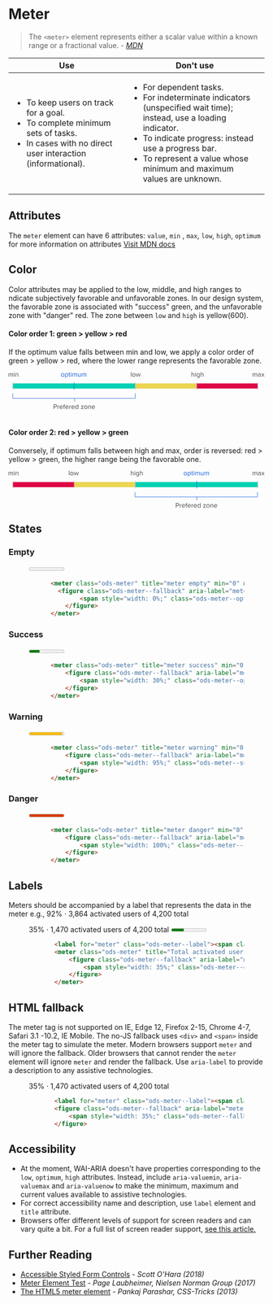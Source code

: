 # Meter

> The `<meter>` element represents either a scalar value within a known range or a fractional value. - <cite><a href='https://developer.mozilla.org/en-US/docs/Web/HTML/Element/meter' target="_blank" rel="noopener">MDN</a></cite>

<table class="ods-table">
    <thead>
      <tr>
        <th scope="column">Use</th>
        <th scope="column">Don't use</th>
      </tr>
    </thead>
    <tbody>
      <tr>
        <td>
            <ul>
                <li>To keep users on track for a goal.</li>
                <li>To complete minimum sets of tasks.</li>
                <li>In cases with no direct user interaction (informational).</li>
            </ul>
        </td>
        <td>
            <ul>
                <li>For dependent tasks.</li>
                <li>For indeterminate indicators (unspecified wait time); instead, use a loading indicator.</li>
                <li>To indicate progress: instead use a progress bar.</li>
                <li>To represent a value whose minimum and maximum values are unknown.</li>
            </ul>
        </td>
    </tbody>
</table>

## Attributes
The `meter` element can have 6 attributes:
`value`, `min` , `max`, `low`, `high`, `optimum` for more information on attributes <a href="https://developer.mozilla.org/en-US/docs/Web/HTML" target="_blank" rel="noopener">Visit MDN docs</a> 

## Color
Color attributes may be applied to the low, middle, and high ranges to ndicate subjectively favorable and unfavorable zones. In our design system, the favorable zone is associated with "success" green, and the unfavorable zone with "danger" red. The zone between `low` and `high` is yellow(600).

#### Color order 1: green > yellow > red
If the optimum value falls between min and low, we apply a color order of green > yellow > red, where the lower range represents the favorable zone.

<svg width="603" height="88" viewBox="0 0 603 88" fill="none" xmlns="http://www.w3.org/2000/svg">
<rect x="10" y="27" width="577" height="12" fill="#E4E5E7"/>
<rect x="10" y="27" width="288" height="12" fill="#00D1B3"/>
<rect x="298" y="27" width="145" height="12" fill="#EBD551"/>
<rect x="443" y="27" width="144" height="12" fill="#DD0744"/>
<line x1="10.5" y1="24" x2="10.5" y2="42" stroke="#B7BCC0"/>
<line x1="154.5" y1="24" x2="154.5" y2="42" stroke="#1662DD"/>
<line x1="298.5" y1="24" x2="298.5" y2="42" stroke="#B7BCC0"/>
<line x1="443.5" y1="24" x2="443.5" y2="42" stroke="#B7BCC0"/>
<line x1="587.5" y1="24" x2="587.5" y2="42" stroke="#B7BCC0"/>
<path d="M127.576 11.1922C126.808 11.1922 126.136 11.0109 125.56 10.6482C124.984 10.2856 124.536 9.79491 124.216 9.17625C123.907 8.55758 123.752 7.87491 123.752 7.12825C123.752 6.38158 123.907 5.69891 124.216 5.08025C124.536 4.46158 124.984 3.97625 125.56 3.62425C126.136 3.26158 126.808 3.08025 127.576 3.08025C128.344 3.08025 129.016 3.26158 129.592 3.62425C130.168 3.97625 130.611 4.46158 130.92 5.08025C131.24 5.69891 131.4 6.38158 131.4 7.12825C131.4 7.87491 131.24 8.55758 130.92 9.17625C130.611 9.79491 130.168 10.2856 129.592 10.6482C129.016 11.0109 128.344 11.1922 127.576 11.1922ZM127.576 10.1202C128.109 10.1202 128.568 9.98691 128.952 9.72025C129.336 9.44291 129.629 9.07491 129.832 8.61625C130.035 8.15758 130.136 7.66158 130.136 7.12825C130.136 6.59491 130.035 6.10425 129.832 5.65625C129.629 5.19758 129.336 4.83491 128.952 4.56825C128.568 4.29091 128.109 4.15225 127.576 4.15225C127.043 4.15225 126.579 4.29091 126.184 4.56825C125.8 4.83491 125.507 5.19758 125.304 5.65625C125.101 6.10425 125 6.59491 125 7.12825C125 7.66158 125.101 8.15758 125.304 8.61625C125.507 9.07491 125.8 9.44291 126.184 9.72025C126.579 9.98691 127.043 10.1202 127.576 10.1202Z" fill="#1662DD"/>
<path d="M133.356 13.9442V3.27225H134.556V4.42425C134.844 4.01891 135.218 3.69358 135.676 3.44825C136.135 3.20291 136.631 3.08025 137.164 3.08025C137.836 3.08025 138.434 3.24558 138.956 3.57625C139.479 3.89625 139.884 4.36558 140.172 4.98425C140.46 5.59225 140.604 6.30691 140.604 7.12825C140.604 7.94958 140.46 8.66958 140.172 9.28825C139.884 9.89625 139.479 10.3656 138.956 10.6962C138.434 11.0269 137.836 11.1922 137.164 11.1922C136.642 11.1922 136.151 11.0749 135.692 10.8402C135.244 10.6056 134.866 10.2696 134.556 9.83225V13.9442H133.356ZM139.34 7.12825C139.34 6.25358 139.116 5.53891 138.668 4.98425C138.22 4.42958 137.618 4.15225 136.86 4.15225C136.402 4.15225 135.954 4.27491 135.516 4.52025C135.09 4.75491 134.77 5.04291 134.556 5.38425V8.87225C134.77 9.22425 135.09 9.52291 135.516 9.76825C135.954 10.0029 136.402 10.1202 136.86 10.1202C137.618 10.1202 138.22 9.84291 138.668 9.28825C139.116 8.72291 139.34 8.00291 139.34 7.12825Z" fill="#1662DD"/>
<path d="M144.496 11.1922C143.93 11.1922 143.504 11.0376 143.216 10.7282C142.928 10.4189 142.784 9.97091 142.784 9.38425V4.32825H141.504V3.27225H142.784V1.16025H143.984V3.27225H145.552V4.32825H143.984V9.12825C143.984 9.42691 144.048 9.66691 144.176 9.84825C144.314 10.0296 144.512 10.1202 144.768 10.1202C144.928 10.1202 145.082 10.0936 145.232 10.0402C145.381 9.97625 145.498 9.89625 145.584 9.80025L145.936 10.6962C145.584 11.0269 145.104 11.1922 144.496 11.1922Z" fill="#1662DD"/>
<path d="M147.839 2.16825C147.626 2.16825 147.439 2.09358 147.279 1.94425C147.119 1.78425 147.039 1.59225 147.039 1.36825C147.039 1.14425 147.119 0.952247 147.279 0.792247C147.439 0.632246 147.626 0.552246 147.839 0.552246C148.063 0.552246 148.255 0.632246 148.415 0.792247C148.575 0.952247 148.655 1.14425 148.655 1.36825C148.655 1.59225 148.575 1.78425 148.415 1.94425C148.255 2.09358 148.063 2.16825 147.839 2.16825ZM147.247 3.27225H148.447V11.0002H147.247V3.27225Z" fill="#1662DD"/>
<path d="M160.169 5.75225C160.169 5.25091 160.051 4.86158 159.817 4.58425C159.582 4.29625 159.225 4.15225 158.745 4.15225C158.361 4.15225 157.977 4.26958 157.593 4.50425C157.209 4.73891 156.91 5.01625 156.697 5.33625V11.0002H155.497V5.75225C155.497 4.68558 155.022 4.15225 154.073 4.15225C153.699 4.15225 153.321 4.26958 152.937 4.50425C152.563 4.73891 152.265 5.02158 152.041 5.35225V11.0002H150.841V3.27225H152.041V4.39225C152.233 4.09358 152.569 3.80025 153.049 3.51225C153.529 3.22425 154.025 3.08025 154.537 3.08025C155.102 3.08025 155.561 3.21358 155.913 3.48025C156.265 3.74691 156.499 4.09358 156.617 4.52025C156.851 4.13625 157.209 3.80025 157.689 3.51225C158.169 3.22425 158.675 3.08025 159.209 3.08025C159.913 3.08025 160.446 3.27758 160.809 3.67225C161.182 4.06691 161.369 4.64825 161.369 5.41625V11.0002H160.169V5.75225Z" fill="#1662DD"/>
<path d="M168.979 9.91225C168.659 10.2749 168.253 10.5789 167.763 10.8242C167.283 11.0696 166.771 11.1922 166.227 11.1922C164.584 11.1922 163.763 10.3709 163.763 8.72825V3.27225H164.963V8.36025C164.963 9.00025 165.107 9.45358 165.395 9.72025C165.693 9.98691 166.125 10.1202 166.691 10.1202C167.139 10.1202 167.571 10.0082 167.987 9.78425C168.413 9.56025 168.744 9.28291 168.979 8.95225V3.27225H170.179V11.0002H168.979V9.91225Z" fill="#1662DD"/>
<path d="M181.903 5.75225C181.903 5.25091 181.786 4.86158 181.551 4.58425C181.316 4.29625 180.959 4.15225 180.479 4.15225C180.095 4.15225 179.711 4.26958 179.327 4.50425C178.943 4.73891 178.644 5.01625 178.431 5.33625V11.0002H177.231V5.75225C177.231 4.68558 176.756 4.15225 175.807 4.15225C175.434 4.15225 175.055 4.26958 174.671 4.50425C174.298 4.73891 173.999 5.02158 173.775 5.35225V11.0002H172.575V3.27225H173.775V4.39225C173.967 4.09358 174.303 3.80025 174.783 3.51225C175.263 3.22425 175.759 3.08025 176.271 3.08025C176.836 3.08025 177.295 3.21358 177.647 3.48025C177.999 3.74691 178.234 4.09358 178.351 4.52025C178.586 4.13625 178.943 3.80025 179.423 3.51225C179.903 3.22425 180.41 3.08025 180.943 3.08025C181.647 3.08025 182.18 3.27758 182.543 3.67225C182.916 4.06691 183.103 4.64825 183.103 5.41625V11.0002H181.903V5.75225Z" fill="#1662DD"/>
<path d="M106.248 76.328H110.536C111.229 76.328 111.827 76.472 112.328 76.76C112.84 77.048 113.224 77.4373 113.48 77.928C113.747 78.4186 113.88 78.9573 113.88 79.544C113.88 80.1306 113.747 80.6693 113.48 81.16C113.213 81.6506 112.824 82.04 112.312 82.328C111.811 82.616 111.219 82.76 110.536 82.76H107.576V87H106.248V76.328ZM112.504 79.544C112.504 78.9466 112.307 78.4613 111.912 78.088C111.517 77.704 111.005 77.512 110.376 77.512H107.576V81.576H110.376C111.005 81.576 111.517 81.3893 111.912 81.016C112.307 80.632 112.504 80.1413 112.504 79.544Z" fill="#4A4A4A"/>
<path d="M115.591 79.272H116.791V80.52C117.121 80.0933 117.505 79.752 117.943 79.496C118.391 79.24 118.865 79.112 119.367 79.112V80.344C119.217 80.312 119.057 80.296 118.887 80.296C118.524 80.296 118.129 80.424 117.703 80.68C117.276 80.936 116.972 81.2186 116.791 81.528V87H115.591V79.272Z" fill="#4A4A4A"/>
<path d="M120.424 83.128C120.424 82.392 120.589 81.7146 120.92 81.096C121.251 80.4773 121.704 79.9866 122.28 79.624C122.856 79.2613 123.507 79.08 124.232 79.08C124.989 79.08 125.645 79.2613 126.2 79.624C126.765 79.9866 127.197 80.4826 127.496 81.112C127.795 81.7413 127.944 82.4453 127.944 83.224V83.528H121.688C121.741 84.2853 122.019 84.92 122.52 85.432C123.021 85.944 123.672 86.2 124.472 86.2C124.92 86.2 125.352 86.1146 125.768 85.944C126.195 85.7733 126.557 85.5333 126.856 85.224L127.432 86.008C126.643 86.7973 125.619 87.192 124.36 87.192C123.603 87.192 122.925 87.0213 122.328 86.68C121.731 86.3386 121.261 85.8586 120.92 85.24C120.589 84.6213 120.424 83.9173 120.424 83.128ZM124.216 80.072C123.693 80.072 123.245 80.2 122.872 80.456C122.499 80.712 122.211 81.0373 122.008 81.432C121.816 81.8266 121.709 82.232 121.688 82.648H126.76C126.749 82.232 126.648 81.8266 126.456 81.432C126.275 81.0373 125.992 80.712 125.608 80.456C125.235 80.2 124.771 80.072 124.216 80.072Z" fill="#4A4A4A"/>
<path d="M130.224 80.328H128.944V79.272H130.224V78.68C130.224 77.8906 130.426 77.2773 130.832 76.84C131.237 76.392 131.781 76.168 132.464 76.168C132.954 76.168 133.344 76.2586 133.632 76.44L133.328 77.336C133.125 77.2186 132.896 77.16 132.64 77.16C132.245 77.16 131.941 77.2933 131.728 77.56C131.525 77.816 131.424 78.1893 131.424 78.68V79.272H132.992V80.328H131.424V87H130.224V80.328Z" fill="#4A4A4A"/>
<path d="M133.971 83.128C133.971 82.392 134.136 81.7146 134.467 81.096C134.797 80.4773 135.251 79.9866 135.827 79.624C136.403 79.2613 137.053 79.08 137.779 79.08C138.536 79.08 139.192 79.2613 139.747 79.624C140.312 79.9866 140.744 80.4826 141.043 81.112C141.341 81.7413 141.491 82.4453 141.491 83.224V83.528H135.235C135.288 84.2853 135.565 84.92 136.067 85.432C136.568 85.944 137.219 86.2 138.019 86.2C138.467 86.2 138.899 86.1146 139.315 85.944C139.741 85.7733 140.104 85.5333 140.403 85.224L140.979 86.008C140.189 86.7973 139.165 87.192 137.907 87.192C137.149 87.192 136.472 87.0213 135.875 86.68C135.277 86.3386 134.808 85.8586 134.467 85.24C134.136 84.6213 133.971 83.9173 133.971 83.128ZM137.763 80.072C137.24 80.072 136.792 80.2 136.419 80.456C136.045 80.712 135.757 81.0373 135.555 81.432C135.363 81.8266 135.256 82.232 135.235 82.648H140.307C140.296 82.232 140.195 81.8266 140.003 81.432C139.821 81.0373 139.539 80.712 139.155 80.456C138.781 80.2 138.317 80.072 137.763 80.072Z" fill="#4A4A4A"/>
<path d="M143.434 79.272H144.634V80.52C144.965 80.0933 145.349 79.752 145.786 79.496C146.234 79.24 146.709 79.112 147.21 79.112V80.344C147.061 80.312 146.901 80.296 146.73 80.296C146.368 80.296 145.973 80.424 145.546 80.68C145.12 80.936 144.816 81.2186 144.634 81.528V87H143.434V79.272Z" fill="#4A4A4A"/>
<path d="M148.268 83.128C148.268 82.392 148.433 81.7146 148.764 81.096C149.094 80.4773 149.548 79.9866 150.124 79.624C150.7 79.2613 151.35 79.08 152.076 79.08C152.833 79.08 153.489 79.2613 154.044 79.624C154.609 79.9866 155.041 80.4826 155.34 81.112C155.638 81.7413 155.788 82.4453 155.788 83.224V83.528H149.532C149.585 84.2853 149.862 84.92 150.364 85.432C150.865 85.944 151.516 86.2 152.316 86.2C152.764 86.2 153.196 86.1146 153.612 85.944C154.038 85.7733 154.401 85.5333 154.7 85.224L155.276 86.008C154.486 86.7973 153.462 87.192 152.204 87.192C151.446 87.192 150.769 87.0213 150.172 86.68C149.574 86.3386 149.105 85.8586 148.764 85.24C148.433 84.6213 148.268 83.9173 148.268 83.128ZM152.06 80.072C151.537 80.072 151.089 80.2 150.716 80.456C150.342 80.712 150.054 81.0373 149.852 81.432C149.66 81.8266 149.553 82.232 149.532 82.648H154.604C154.593 82.232 154.492 81.8266 154.3 81.432C154.118 81.0373 153.836 80.712 153.452 80.456C153.078 80.2 152.614 80.072 152.06 80.072Z" fill="#4A4A4A"/>
<path d="M163.331 85.848C163.033 86.2533 162.654 86.5786 162.195 86.824C161.737 87.0693 161.246 87.192 160.723 87.192C160.051 87.192 159.454 87.032 158.931 86.712C158.419 86.3813 158.014 85.912 157.715 85.304C157.427 84.6853 157.283 83.9653 157.283 83.144C157.283 82.3333 157.427 81.624 157.715 81.016C158.003 80.3973 158.409 79.9226 158.931 79.592C159.454 79.2506 160.051 79.08 160.723 79.08C161.235 79.08 161.715 79.2026 162.163 79.448C162.622 79.6826 163.011 80.0133 163.331 80.44V76.328H164.531V87H163.331V85.848ZM163.331 81.4C163.107 81.048 162.777 80.7546 162.339 80.52C161.913 80.2746 161.47 80.152 161.011 80.152C160.254 80.152 159.651 80.4346 159.203 81C158.755 81.5546 158.531 82.2693 158.531 83.144C158.531 84.0186 158.755 84.7333 159.203 85.288C159.651 85.8426 160.254 86.12 161.011 86.12C161.481 86.12 161.929 86.0026 162.355 85.768C162.782 85.5333 163.107 85.2453 163.331 84.904V81.4Z" fill="#4A4A4A"/>
<path d="M170.691 86.072L174.947 80.328H170.691V79.272H176.515V80.184L172.227 85.96H176.579V87H170.691V86.072Z" fill="#4A4A4A"/>
<path d="M181.982 87.192C181.214 87.192 180.542 87.0106 179.966 86.648C179.39 86.2853 178.942 85.7946 178.622 85.176C178.313 84.5573 178.158 83.8746 178.158 83.128C178.158 82.3813 178.313 81.6986 178.622 81.08C178.942 80.4613 179.39 79.976 179.966 79.624C180.542 79.2613 181.214 79.08 181.982 79.08C182.75 79.08 183.422 79.2613 183.998 79.624C184.574 79.976 185.017 80.4613 185.326 81.08C185.646 81.6986 185.806 82.3813 185.806 83.128C185.806 83.8746 185.646 84.5573 185.326 85.176C185.017 85.7946 184.574 86.2853 183.998 86.648C183.422 87.0106 182.75 87.192 181.982 87.192ZM181.982 86.12C182.516 86.12 182.974 85.9866 183.358 85.72C183.742 85.4426 184.036 85.0746 184.238 84.616C184.441 84.1573 184.542 83.6613 184.542 83.128C184.542 82.5946 184.441 82.104 184.238 81.656C184.036 81.1973 183.742 80.8346 183.358 80.568C182.974 80.2906 182.516 80.152 181.982 80.152C181.449 80.152 180.985 80.2906 180.59 80.568C180.206 80.8346 179.913 81.1973 179.71 81.656C179.508 82.104 179.406 82.5946 179.406 83.128C179.406 83.6613 179.508 84.1573 179.71 84.616C179.913 85.0746 180.206 85.4426 180.59 85.72C180.985 85.9866 181.449 86.12 181.982 86.12Z" fill="#4A4A4A"/>
<path d="M192.979 81.944C192.979 81.2933 192.829 80.8346 192.531 80.568C192.232 80.2906 191.805 80.152 191.251 80.152C190.803 80.152 190.365 80.2693 189.939 80.504C189.523 80.7386 189.197 81.0213 188.963 81.352V87H187.763V79.272H188.963V80.392C189.261 80.04 189.661 79.736 190.163 79.48C190.664 79.2133 191.181 79.08 191.715 79.08C193.357 79.08 194.179 79.912 194.179 81.576V87H192.979V81.944Z" fill="#4A4A4A"/>
<path d="M196.127 83.128C196.127 82.392 196.292 81.7146 196.623 81.096C196.954 80.4773 197.407 79.9866 197.983 79.624C198.559 79.2613 199.21 79.08 199.935 79.08C200.692 79.08 201.348 79.2613 201.903 79.624C202.468 79.9866 202.9 80.4826 203.199 81.112C203.498 81.7413 203.647 82.4453 203.647 83.224V83.528H197.391C197.444 84.2853 197.722 84.92 198.223 85.432C198.724 85.944 199.375 86.2 200.175 86.2C200.623 86.2 201.055 86.1146 201.471 85.944C201.898 85.7733 202.26 85.5333 202.559 85.224L203.135 86.008C202.346 86.7973 201.322 87.192 200.063 87.192C199.306 87.192 198.628 87.0213 198.031 86.68C197.434 86.3386 196.964 85.8586 196.623 85.24C196.292 84.6213 196.127 83.9173 196.127 83.128ZM199.919 80.072C199.396 80.072 198.948 80.2 198.575 80.456C198.202 80.712 197.914 81.0373 197.711 81.432C197.519 81.8266 197.412 82.232 197.391 82.648H202.463C202.452 82.232 202.351 81.8266 202.159 81.432C201.978 81.0373 201.695 80.712 201.311 80.456C200.938 80.2 200.474 80.072 199.919 80.072Z" fill="#4A4A4A"/>
<path d="M9.52801 5.75225C9.52801 5.25091 9.41068 4.86158 9.17601 4.58425C8.94135 4.29625 8.58401 4.15225 8.10401 4.15225C7.72001 4.15225 7.33601 4.26958 6.95201 4.50425C6.56801 4.73891 6.26935 5.01625 6.05601 5.33625V11.0002H4.85601V5.75225C4.85601 4.68558 4.38135 4.15225 3.43201 4.15225C3.05868 4.15225 2.68001 4.26958 2.29601 4.50425C1.92268 4.73891 1.62401 5.02158 1.40001 5.35225V11.0002H0.200012V3.27225H1.40001V4.39225C1.59201 4.09358 1.92801 3.80025 2.40801 3.51225C2.88801 3.22425 3.38401 3.08025 3.89601 3.08025C4.46135 3.08025 4.92001 3.21358 5.27201 3.48025C5.62401 3.74691 5.85868 4.09358 5.97601 4.52025C6.21068 4.13625 6.56801 3.80025 7.04801 3.51225C7.52801 3.22425 8.03468 3.08025 8.56801 3.08025C9.27201 3.08025 9.80535 3.27758 10.168 3.67225C10.5413 4.06691 10.728 4.64825 10.728 5.41625V11.0002H9.52801V5.75225Z" fill="#4A4A4A"/>
<path d="M13.7139 2.16825C13.5006 2.16825 13.3139 2.09358 13.1539 1.94425C12.9939 1.78425 12.9139 1.59225 12.9139 1.36825C12.9139 1.14425 12.9939 0.952247 13.1539 0.792247C13.3139 0.632246 13.5006 0.552246 13.7139 0.552246C13.9379 0.552246 14.1299 0.632246 14.2899 0.792247C14.4499 0.952247 14.5299 1.14425 14.5299 1.36825C14.5299 1.59225 14.4499 1.78425 14.2899 1.94425C14.1299 2.09358 13.9379 2.16825 13.7139 2.16825ZM13.1219 3.27225H14.3219V11.0002H13.1219V3.27225Z" fill="#4A4A4A"/>
<path d="M21.9316 5.94425C21.9316 5.29358 21.7823 4.83491 21.4836 4.56825C21.185 4.29091 20.7583 4.15225 20.2036 4.15225C19.7556 4.15225 19.3183 4.26958 18.8916 4.50425C18.4756 4.73891 18.1503 5.02158 17.9156 5.35225V11.0002H16.7156V3.27225H17.9156V4.39225C18.2143 4.04025 18.6143 3.73625 19.1156 3.48025C19.617 3.21358 20.1343 3.08025 20.6676 3.08025C22.3103 3.08025 23.1316 3.91225 23.1316 5.57625V11.0002H21.9316V5.94425Z" fill="#4A4A4A"/>
<path d="M288.2 0.328125H289.4V11.0001H288.2V0.328125Z" fill="#4A4A4A"/>
<path d="M295.17 11.1921C294.402 11.1921 293.73 11.0108 293.154 10.6481C292.578 10.2855 292.13 9.79479 291.81 9.17613C291.5 8.55746 291.346 7.87479 291.346 7.12813C291.346 6.38146 291.5 5.69879 291.81 5.08013C292.13 4.46146 292.578 3.97613 293.154 3.62413C293.73 3.26146 294.402 3.08013 295.17 3.08013C295.938 3.08013 296.61 3.26146 297.186 3.62413C297.762 3.97613 298.204 4.46146 298.514 5.08013C298.834 5.69879 298.994 6.38146 298.994 7.12813C298.994 7.87479 298.834 8.55746 298.514 9.17613C298.204 9.79479 297.762 10.2855 297.186 10.6481C296.61 11.0108 295.938 11.1921 295.17 11.1921ZM295.17 10.1201C295.703 10.1201 296.162 9.98679 296.546 9.72013C296.93 9.44279 297.223 9.07479 297.426 8.61613C297.628 8.15746 297.73 7.66146 297.73 7.12813C297.73 6.59479 297.628 6.10413 297.426 5.65613C297.223 5.19746 296.93 4.83479 296.546 4.56813C296.162 4.29079 295.703 4.15213 295.17 4.15213C294.636 4.15213 294.172 4.29079 293.778 4.56813C293.394 4.83479 293.1 5.19746 292.898 5.65613C292.695 6.10413 292.594 6.59479 292.594 7.12813C292.594 7.66146 292.695 8.15746 292.898 8.61613C293.1 9.07479 293.394 9.44279 293.778 9.72013C294.172 9.98679 294.636 10.1201 295.17 10.1201Z" fill="#4A4A4A"/>
<path d="M305.622 4.79213L303.606 11.0001H302.406L299.942 3.27213H301.19L303.078 9.43213L305.11 3.27213H306.134L308.166 9.43213L310.054 3.27213H311.302L308.838 11.0001H307.638L305.622 4.79213Z" fill="#4A4A4A"/>
<path d="M436.432 5.91213C436.432 5.27213 436.283 4.81879 435.984 4.55213C435.685 4.28546 435.253 4.15213 434.688 4.15213C434.251 4.15213 433.819 4.26946 433.392 4.50413C432.976 4.73879 432.645 5.02146 432.4 5.35213V11.0001H431.2V0.328125H432.4V4.39213C432.699 4.04013 433.099 3.73613 433.6 3.48013C434.101 3.21346 434.624 3.08013 435.168 3.08013C436.811 3.08013 437.632 3.90146 437.632 5.54413V11.0001H436.432V5.91213Z" fill="#4A4A4A"/>
<path d="M440.62 2.16813C440.407 2.16813 440.22 2.09346 440.06 1.94413C439.9 1.78413 439.82 1.59213 439.82 1.36812C439.82 1.14413 439.9 0.952126 440.06 0.792126C440.22 0.632125 440.407 0.552125 440.62 0.552125C440.844 0.552125 441.036 0.632125 441.196 0.792126C441.356 0.952126 441.436 1.14413 441.436 1.36812C441.436 1.59213 441.356 1.78413 441.196 1.94413C441.036 2.09346 440.844 2.16813 440.62 2.16813ZM440.028 3.27213H441.228V11.0001H440.028V3.27213Z" fill="#4A4A4A"/>
<path d="M444.214 12.0881C444.523 12.4615 444.875 12.7281 445.27 12.8881C445.675 13.0588 446.161 13.1441 446.726 13.1441C447.441 13.1441 448.033 12.9521 448.502 12.5681C448.971 12.1948 449.206 11.6135 449.206 10.8241V9.72013C448.918 10.1255 448.545 10.4561 448.086 10.7121C447.627 10.9681 447.137 11.0961 446.614 11.0961C445.942 11.0961 445.345 10.9361 444.822 10.6161C444.31 10.2961 443.905 9.83746 443.606 9.24013C443.318 8.63213 443.174 7.91746 443.174 7.09613C443.174 6.28546 443.318 5.57613 443.606 4.96813C443.894 4.36013 444.299 3.89613 444.822 3.57613C445.345 3.24546 445.942 3.08013 446.614 3.08013C447.126 3.08013 447.606 3.20279 448.054 3.44813C448.502 3.68279 448.886 4.01346 449.206 4.44013V3.27213H450.406V10.7761C450.406 11.9601 450.059 12.8135 449.366 13.3361C448.673 13.8695 447.793 14.1361 446.726 14.1361C446.043 14.1361 445.462 14.0508 444.982 13.8801C444.502 13.7201 444.043 13.4215 443.606 12.9841L444.214 12.0881ZM449.206 5.40013C448.993 5.04813 448.673 4.75479 448.246 4.52013C447.819 4.27479 447.371 4.15213 446.902 4.15213C446.134 4.15213 445.526 4.42413 445.078 4.96813C444.641 5.51213 444.422 6.22146 444.422 7.09613C444.422 7.96013 444.646 8.66946 445.094 9.22413C445.542 9.76813 446.145 10.0401 446.902 10.0401C447.361 10.0401 447.803 9.91746 448.23 9.67213C448.667 9.42679 448.993 9.12813 449.206 8.77613V5.40013Z" fill="#4A4A4A"/>
<path d="M458.041 5.91213C458.041 5.27213 457.892 4.81879 457.593 4.55213C457.295 4.28546 456.863 4.15213 456.297 4.15213C455.86 4.15213 455.428 4.26946 455.001 4.50413C454.585 4.73879 454.255 5.02146 454.009 5.35213V11.0001H452.809V0.328125H454.009V4.39213C454.308 4.04013 454.708 3.73613 455.209 3.48013C455.711 3.21346 456.233 3.08013 456.777 3.08013C458.42 3.08013 459.241 3.90146 459.241 5.54413V11.0001H458.041V5.91213Z" fill="#4A4A4A"/>
<path d="M584.528 5.75208C584.528 5.25074 584.411 4.86141 584.176 4.58408C583.941 4.29608 583.584 4.15208 583.104 4.15208C582.72 4.15208 582.336 4.26941 581.952 4.50408C581.568 4.73875 581.269 5.01608 581.056 5.33608V11.0001H579.856V5.75208C579.856 4.68541 579.381 4.15208 578.432 4.15208C578.059 4.15208 577.68 4.26941 577.296 4.50408C576.923 4.73875 576.624 5.02141 576.4 5.35208V11.0001H575.2V3.27208H576.4V4.39208C576.592 4.09341 576.928 3.80008 577.408 3.51208C577.888 3.22408 578.384 3.08008 578.896 3.08008C579.461 3.08008 579.92 3.21341 580.272 3.48008C580.624 3.74674 580.859 4.09341 580.976 4.52008C581.211 4.13608 581.568 3.80008 582.048 3.51208C582.528 3.22408 583.035 3.08008 583.568 3.08008C584.272 3.08008 584.805 3.27741 585.168 3.67208C585.541 4.06674 585.728 4.64808 585.728 5.41608V11.0001H584.528V5.75208Z" fill="#4A4A4A"/>
<path d="M592.954 10.1201C592.303 10.8347 591.45 11.1921 590.394 11.1921C589.935 11.1921 589.498 11.0961 589.082 10.9041C588.677 10.7014 588.341 10.4081 588.074 10.0241C587.818 9.62941 587.69 9.16541 587.69 8.63208C587.69 8.08808 587.818 7.62408 588.074 7.24008C588.341 6.85608 588.677 6.56808 589.082 6.37608C589.498 6.18408 589.935 6.08808 590.394 6.08808C591.493 6.08808 592.346 6.44008 592.954 7.14408V5.75208C592.954 5.24008 592.773 4.84008 592.41 4.55208C592.047 4.26408 591.578 4.12008 591.002 4.12008C590.533 4.12008 590.106 4.21075 589.722 4.39208C589.338 4.56275 588.975 4.82941 588.634 5.19208L588.074 4.36008C588.49 3.92274 588.949 3.60274 589.45 3.40008C589.962 3.18674 590.533 3.08008 591.162 3.08008C592.047 3.08008 592.767 3.29341 593.322 3.72008C593.877 4.14675 594.154 4.80275 594.154 5.68808V11.0001H592.954V10.1201ZM592.954 7.91208C592.73 7.60274 592.426 7.36808 592.042 7.20808C591.669 7.03741 591.263 6.95208 590.826 6.95208C590.271 6.95208 589.813 7.11208 589.45 7.43208C589.098 7.74141 588.922 8.14675 588.922 8.64808C588.922 9.13875 589.098 9.54408 589.45 9.86408C589.813 10.1734 590.271 10.3281 590.826 10.3281C591.263 10.3281 591.669 10.2481 592.042 10.0881C592.426 9.91741 592.73 9.67741 592.954 9.36808V7.91208Z" fill="#4A4A4A"/>
<path d="M599.247 7.83208L596.927 11.0001H595.551L598.511 7.03208L595.711 3.27208H597.103L599.247 6.21608L601.391 3.27208H602.783L599.983 7.03208L602.959 11.0001H601.567L599.247 7.83208Z" fill="#4A4A4A"/>
<path d="M10 50.5V62H298.5V50.5" stroke="#1662DD"/>
<line x1="155.5" y1="62" x2="155.5" y2="70" stroke="#1662DD"/>
</svg>
<br><br>

#### Color order 2: red > yellow > green
Conversely, if optimum falls between high and max, order is reversed: red > yellow > green, the higher range being the favorable one.

<svg width="603" height="88" viewBox="0 0 603 88" fill="none" xmlns="http://www.w3.org/2000/svg">
<rect x="10" y="27" width="577" height="12" fill="#E4E5E7"/>
<rect x="10" y="27" width="145" height="12" fill="#DD0744"/>
<rect x="155" y="27" width="143" height="12" fill="#EBD551"/>
<rect x="299" y="27" width="288" height="12" fill="#00D1B3"/>
<line x1="10.5" y1="24" x2="10.5" y2="42" stroke="#B7BCC0"/>
<line x1="154.5" y1="24" x2="154.5" y2="42" stroke="#B7BCC0"/>
<line x1="298.5" y1="24" x2="298.5" y2="42" stroke="#B7BCC0"/>
<line x1="443.5" y1="24" x2="443.5" y2="42" stroke="#1662DD"/>
<line x1="587.5" y1="24" x2="587.5" y2="42" stroke="#B7BCC0"/>
<path d="M142.2 0.328125H143.4V11.0001H142.2V0.328125Z" fill="#4A4A4A"/>
<path d="M149.17 11.1921C148.402 11.1921 147.73 11.0108 147.154 10.6481C146.578 10.2855 146.13 9.79479 145.81 9.17613C145.5 8.55746 145.346 7.87479 145.346 7.12813C145.346 6.38146 145.5 5.69879 145.81 5.08013C146.13 4.46146 146.578 3.97613 147.154 3.62413C147.73 3.26146 148.402 3.08013 149.17 3.08013C149.938 3.08013 150.61 3.26146 151.186 3.62413C151.762 3.97613 152.204 4.46146 152.514 5.08013C152.834 5.69879 152.994 6.38146 152.994 7.12813C152.994 7.87479 152.834 8.55746 152.514 9.17613C152.204 9.79479 151.762 10.2855 151.186 10.6481C150.61 11.0108 149.938 11.1921 149.17 11.1921ZM149.17 10.1201C149.703 10.1201 150.162 9.98679 150.546 9.72013C150.93 9.44279 151.223 9.07479 151.426 8.61613C151.628 8.15746 151.73 7.66146 151.73 7.12813C151.73 6.59479 151.628 6.10413 151.426 5.65613C151.223 5.19746 150.93 4.83479 150.546 4.56813C150.162 4.29079 149.703 4.15213 149.17 4.15213C148.636 4.15213 148.172 4.29079 147.778 4.56813C147.394 4.83479 147.1 5.19746 146.898 5.65613C146.695 6.10413 146.594 6.59479 146.594 7.12813C146.594 7.66146 146.695 8.15746 146.898 8.61613C147.1 9.07479 147.394 9.44279 147.778 9.72013C148.172 9.98679 148.636 10.1201 149.17 10.1201Z" fill="#4A4A4A"/>
<path d="M159.622 4.79213L157.606 11.0001H156.406L153.942 3.27213H155.19L157.078 9.43213L159.11 3.27213H160.134L162.166 9.43213L164.054 3.27213H165.302L162.838 11.0001H161.638L159.622 4.79213Z" fill="#4A4A4A"/>
<path d="M9.52801 5.75225C9.52801 5.25091 9.41068 4.86158 9.17601 4.58425C8.94135 4.29625 8.58401 4.15225 8.10401 4.15225C7.72001 4.15225 7.33601 4.26958 6.95201 4.50425C6.56801 4.73891 6.26935 5.01625 6.05601 5.33625V11.0002H4.85601V5.75225C4.85601 4.68558 4.38135 4.15225 3.43201 4.15225C3.05868 4.15225 2.68001 4.26958 2.29601 4.50425C1.92268 4.73891 1.62401 5.02158 1.40001 5.35225V11.0002H0.200012V3.27225H1.40001V4.39225C1.59201 4.09358 1.92801 3.80025 2.40801 3.51225C2.88801 3.22425 3.38401 3.08025 3.89601 3.08025C4.46135 3.08025 4.92001 3.21358 5.27201 3.48025C5.62401 3.74691 5.85868 4.09358 5.97601 4.52025C6.21068 4.13625 6.56801 3.80025 7.04801 3.51225C7.52801 3.22425 8.03468 3.08025 8.56801 3.08025C9.27201 3.08025 9.80535 3.27758 10.168 3.67225C10.5413 4.06691 10.728 4.64825 10.728 5.41625V11.0002H9.52801V5.75225Z" fill="#4A4A4A"/>
<path d="M13.7139 2.16825C13.5006 2.16825 13.3139 2.09358 13.1539 1.94425C12.9939 1.78425 12.9139 1.59225 12.9139 1.36825C12.9139 1.14425 12.9939 0.952247 13.1539 0.792247C13.3139 0.632246 13.5006 0.552246 13.7139 0.552246C13.9379 0.552246 14.1299 0.632246 14.2899 0.792247C14.4499 0.952247 14.5299 1.14425 14.5299 1.36825C14.5299 1.59225 14.4499 1.78425 14.2899 1.94425C14.1299 2.09358 13.9379 2.16825 13.7139 2.16825ZM13.1219 3.27225H14.3219V11.0002H13.1219V3.27225Z" fill="#4A4A4A"/>
<path d="M21.9316 5.94425C21.9316 5.29358 21.7823 4.83491 21.4836 4.56825C21.185 4.29091 20.7583 4.15225 20.2036 4.15225C19.7556 4.15225 19.3183 4.26958 18.8916 4.50425C18.4756 4.73891 18.1503 5.02158 17.9156 5.35225V11.0002H16.7156V3.27225H17.9156V4.39225C18.2143 4.04025 18.6143 3.73625 19.1156 3.48025C19.617 3.21358 20.1343 3.08025 20.6676 3.08025C22.3103 3.08025 23.1316 3.91225 23.1316 5.57625V11.0002H21.9316V5.94425Z" fill="#4A4A4A"/>
<path d="M293.432 5.91213C293.432 5.27213 293.283 4.81879 292.984 4.55213C292.685 4.28546 292.253 4.15213 291.688 4.15213C291.251 4.15213 290.819 4.26946 290.392 4.50413C289.976 4.73879 289.645 5.02146 289.4 5.35213V11.0001H288.2V0.328125H289.4V4.39213C289.699 4.04013 290.099 3.73613 290.6 3.48013C291.101 3.21346 291.624 3.08013 292.168 3.08013C293.811 3.08013 294.632 3.90146 294.632 5.54413V11.0001H293.432V5.91213Z" fill="#4A4A4A"/>
<path d="M297.62 2.16813C297.407 2.16813 297.22 2.09346 297.06 1.94413C296.9 1.78413 296.82 1.59213 296.82 1.36812C296.82 1.14413 296.9 0.952126 297.06 0.792126C297.22 0.632125 297.407 0.552125 297.62 0.552125C297.844 0.552125 298.036 0.632125 298.196 0.792126C298.356 0.952126 298.436 1.14413 298.436 1.36812C298.436 1.59213 298.356 1.78413 298.196 1.94413C298.036 2.09346 297.844 2.16813 297.62 2.16813ZM297.028 3.27213H298.228V11.0001H297.028V3.27213Z" fill="#4A4A4A"/>
<path d="M301.214 12.0881C301.523 12.4615 301.875 12.7281 302.27 12.8881C302.675 13.0588 303.161 13.1441 303.726 13.1441C304.441 13.1441 305.033 12.9521 305.502 12.5681C305.971 12.1948 306.206 11.6135 306.206 10.8241V9.72013C305.918 10.1255 305.545 10.4561 305.086 10.7121C304.627 10.9681 304.137 11.0961 303.614 11.0961C302.942 11.0961 302.345 10.9361 301.822 10.6161C301.31 10.2961 300.905 9.83746 300.606 9.24013C300.318 8.63213 300.174 7.91746 300.174 7.09613C300.174 6.28546 300.318 5.57613 300.606 4.96813C300.894 4.36013 301.299 3.89613 301.822 3.57613C302.345 3.24546 302.942 3.08013 303.614 3.08013C304.126 3.08013 304.606 3.20279 305.054 3.44813C305.502 3.68279 305.886 4.01346 306.206 4.44013V3.27213H307.406V10.7761C307.406 11.9601 307.059 12.8135 306.366 13.3361C305.673 13.8695 304.793 14.1361 303.726 14.1361C303.043 14.1361 302.462 14.0508 301.982 13.8801C301.502 13.7201 301.043 13.4215 300.606 12.9841L301.214 12.0881ZM306.206 5.40013C305.993 5.04813 305.673 4.75479 305.246 4.52013C304.819 4.27479 304.371 4.15213 303.902 4.15213C303.134 4.15213 302.526 4.42413 302.078 4.96813C301.641 5.51213 301.422 6.22146 301.422 7.09613C301.422 7.96013 301.646 8.66946 302.094 9.22413C302.542 9.76813 303.145 10.0401 303.902 10.0401C304.361 10.0401 304.803 9.91746 305.23 9.67213C305.667 9.42679 305.993 9.12813 306.206 8.77613V5.40013Z" fill="#4A4A4A"/>
<path d="M315.041 5.91213C315.041 5.27213 314.892 4.81879 314.593 4.55213C314.295 4.28546 313.863 4.15213 313.297 4.15213C312.86 4.15213 312.428 4.26946 312.001 4.50413C311.585 4.73879 311.255 5.02146 311.009 5.35213V11.0001H309.809V0.328125H311.009V4.39213C311.308 4.04013 311.708 3.73613 312.209 3.48013C312.711 3.21346 313.233 3.08013 313.777 3.08013C315.42 3.08013 316.241 3.90146 316.241 5.54413V11.0001H315.041V5.91213Z" fill="#4A4A4A"/>
<path d="M416.576 11.1922C415.808 11.1922 415.136 11.0109 414.56 10.6482C413.984 10.2856 413.536 9.79491 413.216 9.17625C412.907 8.55758 412.752 7.87491 412.752 7.12825C412.752 6.38158 412.907 5.69891 413.216 5.08025C413.536 4.46158 413.984 3.97625 414.56 3.62425C415.136 3.26158 415.808 3.08025 416.576 3.08025C417.344 3.08025 418.016 3.26158 418.592 3.62425C419.168 3.97625 419.611 4.46158 419.92 5.08025C420.24 5.69891 420.4 6.38158 420.4 7.12825C420.4 7.87491 420.24 8.55758 419.92 9.17625C419.611 9.79491 419.168 10.2856 418.592 10.6482C418.016 11.0109 417.344 11.1922 416.576 11.1922ZM416.576 10.1202C417.109 10.1202 417.568 9.98691 417.952 9.72025C418.336 9.44291 418.629 9.07491 418.832 8.61625C419.035 8.15758 419.136 7.66158 419.136 7.12825C419.136 6.59491 419.035 6.10425 418.832 5.65625C418.629 5.19758 418.336 4.83491 417.952 4.56825C417.568 4.29091 417.109 4.15225 416.576 4.15225C416.043 4.15225 415.579 4.29091 415.184 4.56825C414.8 4.83491 414.507 5.19758 414.304 5.65625C414.101 6.10425 414 6.59491 414 7.12825C414 7.66158 414.101 8.15758 414.304 8.61625C414.507 9.07491 414.8 9.44291 415.184 9.72025C415.579 9.98691 416.043 10.1202 416.576 10.1202Z" fill="#1662DD"/>
<path d="M422.356 13.9442V3.27225H423.556V4.42425C423.844 4.01891 424.218 3.69358 424.676 3.44825C425.135 3.20291 425.631 3.08025 426.164 3.08025C426.836 3.08025 427.434 3.24558 427.956 3.57625C428.479 3.89625 428.884 4.36558 429.172 4.98425C429.46 5.59225 429.604 6.30691 429.604 7.12825C429.604 7.94958 429.46 8.66958 429.172 9.28825C428.884 9.89625 428.479 10.3656 427.956 10.6962C427.434 11.0269 426.836 11.1922 426.164 11.1922C425.642 11.1922 425.151 11.0749 424.692 10.8402C424.244 10.6056 423.866 10.2696 423.556 9.83225V13.9442H422.356ZM428.34 7.12825C428.34 6.25358 428.116 5.53891 427.668 4.98425C427.22 4.42958 426.618 4.15225 425.86 4.15225C425.402 4.15225 424.954 4.27491 424.516 4.52025C424.09 4.75491 423.77 5.04291 423.556 5.38425V8.87225C423.77 9.22425 424.09 9.52291 424.516 9.76825C424.954 10.0029 425.402 10.1202 425.86 10.1202C426.618 10.1202 427.22 9.84291 427.668 9.28825C428.116 8.72291 428.34 8.00291 428.34 7.12825Z" fill="#1662DD"/>
<path d="M433.496 11.1922C432.93 11.1922 432.504 11.0376 432.216 10.7282C431.928 10.4189 431.784 9.97091 431.784 9.38425V4.32825H430.504V3.27225H431.784V1.16025H432.984V3.27225H434.552V4.32825H432.984V9.12825C432.984 9.42691 433.048 9.66691 433.176 9.84825C433.314 10.0296 433.512 10.1202 433.768 10.1202C433.928 10.1202 434.082 10.0936 434.232 10.0402C434.381 9.97625 434.498 9.89625 434.584 9.80025L434.936 10.6962C434.584 11.0269 434.104 11.1922 433.496 11.1922Z" fill="#1662DD"/>
<path d="M436.839 2.16825C436.626 2.16825 436.439 2.09358 436.279 1.94425C436.119 1.78425 436.039 1.59225 436.039 1.36825C436.039 1.14425 436.119 0.952247 436.279 0.792247C436.439 0.632246 436.626 0.552246 436.839 0.552246C437.063 0.552246 437.255 0.632246 437.415 0.792247C437.575 0.952247 437.655 1.14425 437.655 1.36825C437.655 1.59225 437.575 1.78425 437.415 1.94425C437.255 2.09358 437.063 2.16825 436.839 2.16825ZM436.247 3.27225H437.447V11.0002H436.247V3.27225Z" fill="#1662DD"/>
<path d="M449.169 5.75225C449.169 5.25091 449.051 4.86158 448.817 4.58425C448.582 4.29625 448.225 4.15225 447.745 4.15225C447.361 4.15225 446.977 4.26958 446.593 4.50425C446.209 4.73891 445.91 5.01625 445.697 5.33625V11.0002H444.497V5.75225C444.497 4.68558 444.022 4.15225 443.073 4.15225C442.699 4.15225 442.321 4.26958 441.937 4.50425C441.563 4.73891 441.265 5.02158 441.041 5.35225V11.0002H439.841V3.27225H441.041V4.39225C441.233 4.09358 441.569 3.80025 442.049 3.51225C442.529 3.22425 443.025 3.08025 443.537 3.08025C444.102 3.08025 444.561 3.21358 444.913 3.48025C445.265 3.74691 445.499 4.09358 445.617 4.52025C445.851 4.13625 446.209 3.80025 446.689 3.51225C447.169 3.22425 447.675 3.08025 448.209 3.08025C448.913 3.08025 449.446 3.27758 449.809 3.67225C450.182 4.06691 450.369 4.64825 450.369 5.41625V11.0002H449.169V5.75225Z" fill="#1662DD"/>
<path d="M457.979 9.91225C457.659 10.2749 457.253 10.5789 456.763 10.8242C456.283 11.0696 455.771 11.1922 455.227 11.1922C453.584 11.1922 452.763 10.3709 452.763 8.72825V3.27225H453.963V8.36025C453.963 9.00025 454.107 9.45358 454.395 9.72025C454.693 9.98691 455.125 10.1202 455.691 10.1202C456.139 10.1202 456.571 10.0082 456.987 9.78425C457.413 9.56025 457.744 9.28291 457.979 8.95225V3.27225H459.179V11.0002H457.979V9.91225Z" fill="#1662DD"/>
<path d="M470.903 5.75225C470.903 5.25091 470.786 4.86158 470.551 4.58425C470.316 4.29625 469.959 4.15225 469.479 4.15225C469.095 4.15225 468.711 4.26958 468.327 4.50425C467.943 4.73891 467.644 5.01625 467.431 5.33625V11.0002H466.231V5.75225C466.231 4.68558 465.756 4.15225 464.807 4.15225C464.434 4.15225 464.055 4.26958 463.671 4.50425C463.298 4.73891 462.999 5.02158 462.775 5.35225V11.0002H461.575V3.27225H462.775V4.39225C462.967 4.09358 463.303 3.80025 463.783 3.51225C464.263 3.22425 464.759 3.08025 465.271 3.08025C465.836 3.08025 466.295 3.21358 466.647 3.48025C466.999 3.74691 467.234 4.09358 467.351 4.52025C467.586 4.13625 467.943 3.80025 468.423 3.51225C468.903 3.22425 469.41 3.08025 469.943 3.08025C470.647 3.08025 471.18 3.27758 471.543 3.67225C471.916 4.06691 472.103 4.64825 472.103 5.41625V11.0002H470.903V5.75225Z" fill="#1662DD"/>
<path d="M584.528 5.75208C584.528 5.25074 584.411 4.86141 584.176 4.58408C583.941 4.29608 583.584 4.15208 583.104 4.15208C582.72 4.15208 582.336 4.26941 581.952 4.50408C581.568 4.73875 581.269 5.01608 581.056 5.33608V11.0001H579.856V5.75208C579.856 4.68541 579.381 4.15208 578.432 4.15208C578.059 4.15208 577.68 4.26941 577.296 4.50408C576.923 4.73875 576.624 5.02141 576.4 5.35208V11.0001H575.2V3.27208H576.4V4.39208C576.592 4.09341 576.928 3.80008 577.408 3.51208C577.888 3.22408 578.384 3.08008 578.896 3.08008C579.461 3.08008 579.92 3.21341 580.272 3.48008C580.624 3.74674 580.859 4.09341 580.976 4.52008C581.211 4.13608 581.568 3.80008 582.048 3.51208C582.528 3.22408 583.035 3.08008 583.568 3.08008C584.272 3.08008 584.805 3.27741 585.168 3.67208C585.541 4.06674 585.728 4.64808 585.728 5.41608V11.0001H584.528V5.75208Z" fill="#4A4A4A"/>
<path d="M592.954 10.1201C592.303 10.8347 591.45 11.1921 590.394 11.1921C589.935 11.1921 589.498 11.0961 589.082 10.9041C588.677 10.7014 588.341 10.4081 588.074 10.0241C587.818 9.62941 587.69 9.16541 587.69 8.63208C587.69 8.08808 587.818 7.62408 588.074 7.24008C588.341 6.85608 588.677 6.56808 589.082 6.37608C589.498 6.18408 589.935 6.08808 590.394 6.08808C591.493 6.08808 592.346 6.44008 592.954 7.14408V5.75208C592.954 5.24008 592.773 4.84008 592.41 4.55208C592.047 4.26408 591.578 4.12008 591.002 4.12008C590.533 4.12008 590.106 4.21075 589.722 4.39208C589.338 4.56275 588.975 4.82941 588.634 5.19208L588.074 4.36008C588.49 3.92274 588.949 3.60274 589.45 3.40008C589.962 3.18674 590.533 3.08008 591.162 3.08008C592.047 3.08008 592.767 3.29341 593.322 3.72008C593.877 4.14675 594.154 4.80275 594.154 5.68808V11.0001H592.954V10.1201ZM592.954 7.91208C592.73 7.60274 592.426 7.36808 592.042 7.20808C591.669 7.03741 591.263 6.95208 590.826 6.95208C590.271 6.95208 589.813 7.11208 589.45 7.43208C589.098 7.74141 588.922 8.14675 588.922 8.64808C588.922 9.13875 589.098 9.54408 589.45 9.86408C589.813 10.1734 590.271 10.3281 590.826 10.3281C591.263 10.3281 591.669 10.2481 592.042 10.0881C592.426 9.91741 592.73 9.67741 592.954 9.36808V7.91208Z" fill="#4A4A4A"/>
<path d="M599.247 7.83208L596.927 11.0001H595.551L598.511 7.03208L595.711 3.27208H597.103L599.247 6.21608L601.391 3.27208H602.783L599.983 7.03208L602.959 11.0001H601.567L599.247 7.83208Z" fill="#4A4A4A"/>
<path d="M394.248 76.328H398.536C399.229 76.328 399.827 76.472 400.328 76.76C400.84 77.048 401.224 77.4373 401.48 77.928C401.747 78.4186 401.88 78.9573 401.88 79.544C401.88 80.1306 401.747 80.6693 401.48 81.16C401.213 81.6506 400.824 82.04 400.312 82.328C399.811 82.616 399.219 82.76 398.536 82.76H395.576V87H394.248V76.328ZM400.504 79.544C400.504 78.9466 400.307 78.4613 399.912 78.088C399.517 77.704 399.005 77.512 398.376 77.512H395.576V81.576H398.376C399.005 81.576 399.517 81.3893 399.912 81.016C400.307 80.632 400.504 80.1413 400.504 79.544Z" fill="#4A4A4A"/>
<path d="M403.591 79.272H404.791V80.52C405.121 80.0933 405.505 79.752 405.943 79.496C406.391 79.24 406.865 79.112 407.367 79.112V80.344C407.217 80.312 407.057 80.296 406.887 80.296C406.524 80.296 406.129 80.424 405.703 80.68C405.276 80.936 404.972 81.2186 404.791 81.528V87H403.591V79.272Z" fill="#4A4A4A"/>
<path d="M408.424 83.128C408.424 82.392 408.589 81.7146 408.92 81.096C409.251 80.4773 409.704 79.9866 410.28 79.624C410.856 79.2613 411.507 79.08 412.232 79.08C412.989 79.08 413.645 79.2613 414.2 79.624C414.765 79.9866 415.197 80.4826 415.496 81.112C415.795 81.7413 415.944 82.4453 415.944 83.224V83.528H409.688C409.741 84.2853 410.019 84.92 410.52 85.432C411.021 85.944 411.672 86.2 412.472 86.2C412.92 86.2 413.352 86.1146 413.768 85.944C414.195 85.7733 414.557 85.5333 414.856 85.224L415.432 86.008C414.643 86.7973 413.619 87.192 412.36 87.192C411.603 87.192 410.925 87.0213 410.328 86.68C409.731 86.3386 409.261 85.8586 408.92 85.24C408.589 84.6213 408.424 83.9173 408.424 83.128ZM412.216 80.072C411.693 80.072 411.245 80.2 410.872 80.456C410.499 80.712 410.211 81.0373 410.008 81.432C409.816 81.8266 409.709 82.232 409.688 82.648H414.76C414.749 82.232 414.648 81.8266 414.456 81.432C414.275 81.0373 413.992 80.712 413.608 80.456C413.235 80.2 412.771 80.072 412.216 80.072Z" fill="#4A4A4A"/>
<path d="M418.223 80.328H416.943V79.272H418.223V78.68C418.223 77.8906 418.426 77.2773 418.831 76.84C419.237 76.392 419.781 76.168 420.463 76.168C420.954 76.168 421.343 76.2586 421.631 76.44L421.327 77.336C421.125 77.2186 420.895 77.16 420.639 77.16C420.245 77.16 419.941 77.2933 419.727 77.56C419.525 77.816 419.423 78.1893 419.423 78.68V79.272H420.991V80.328H419.423V87H418.223V80.328Z" fill="#4A4A4A"/>
<path d="M421.971 83.128C421.971 82.392 422.136 81.7146 422.467 81.096C422.797 80.4773 423.251 79.9866 423.827 79.624C424.403 79.2613 425.053 79.08 425.779 79.08C426.536 79.08 427.192 79.2613 427.747 79.624C428.312 79.9866 428.744 80.4826 429.043 81.112C429.341 81.7413 429.491 82.4453 429.491 83.224V83.528H423.235C423.288 84.2853 423.565 84.92 424.067 85.432C424.568 85.944 425.219 86.2 426.019 86.2C426.467 86.2 426.899 86.1146 427.315 85.944C427.741 85.7733 428.104 85.5333 428.403 85.224L428.979 86.008C428.189 86.7973 427.165 87.192 425.907 87.192C425.149 87.192 424.472 87.0213 423.875 86.68C423.277 86.3386 422.808 85.8586 422.467 85.24C422.136 84.6213 421.971 83.9173 421.971 83.128ZM425.763 80.072C425.24 80.072 424.792 80.2 424.419 80.456C424.045 80.712 423.757 81.0373 423.555 81.432C423.363 81.8266 423.256 82.232 423.235 82.648H428.307C428.296 82.232 428.195 81.8266 428.003 81.432C427.821 81.0373 427.539 80.712 427.155 80.456C426.781 80.2 426.317 80.072 425.763 80.072Z" fill="#4A4A4A"/>
<path d="M431.434 79.272H432.634V80.52C432.965 80.0933 433.349 79.752 433.786 79.496C434.234 79.24 434.709 79.112 435.21 79.112V80.344C435.061 80.312 434.901 80.296 434.73 80.296C434.368 80.296 433.973 80.424 433.546 80.68C433.12 80.936 432.816 81.2186 432.634 81.528V87H431.434V79.272Z" fill="#4A4A4A"/>
<path d="M436.268 83.128C436.268 82.392 436.433 81.7146 436.764 81.096C437.094 80.4773 437.548 79.9866 438.124 79.624C438.7 79.2613 439.35 79.08 440.076 79.08C440.833 79.08 441.489 79.2613 442.044 79.624C442.609 79.9866 443.041 80.4826 443.34 81.112C443.638 81.7413 443.788 82.4453 443.788 83.224V83.528H437.532C437.585 84.2853 437.862 84.92 438.364 85.432C438.865 85.944 439.516 86.2 440.316 86.2C440.764 86.2 441.196 86.1146 441.612 85.944C442.038 85.7733 442.401 85.5333 442.7 85.224L443.276 86.008C442.486 86.7973 441.462 87.192 440.204 87.192C439.446 87.192 438.769 87.0213 438.172 86.68C437.574 86.3386 437.105 85.8586 436.764 85.24C436.433 84.6213 436.268 83.9173 436.268 83.128ZM440.06 80.072C439.537 80.072 439.089 80.2 438.716 80.456C438.342 80.712 438.054 81.0373 437.852 81.432C437.66 81.8266 437.553 82.232 437.532 82.648H442.604C442.593 82.232 442.492 81.8266 442.3 81.432C442.118 81.0373 441.836 80.712 441.452 80.456C441.078 80.2 440.614 80.072 440.06 80.072Z" fill="#4A4A4A"/>
<path d="M451.331 85.848C451.033 86.2533 450.654 86.5786 450.195 86.824C449.737 87.0693 449.246 87.192 448.723 87.192C448.051 87.192 447.454 87.032 446.931 86.712C446.419 86.3813 446.014 85.912 445.715 85.304C445.427 84.6853 445.283 83.9653 445.283 83.144C445.283 82.3333 445.427 81.624 445.715 81.016C446.003 80.3973 446.409 79.9226 446.931 79.592C447.454 79.2506 448.051 79.08 448.723 79.08C449.235 79.08 449.715 79.2026 450.163 79.448C450.622 79.6826 451.011 80.0133 451.331 80.44V76.328H452.531V87H451.331V85.848ZM451.331 81.4C451.107 81.048 450.777 80.7546 450.339 80.52C449.913 80.2746 449.47 80.152 449.011 80.152C448.254 80.152 447.651 80.4346 447.203 81C446.755 81.5546 446.531 82.2693 446.531 83.144C446.531 84.0186 446.755 84.7333 447.203 85.288C447.651 85.8426 448.254 86.12 449.011 86.12C449.481 86.12 449.929 86.0026 450.355 85.768C450.782 85.5333 451.107 85.2453 451.331 84.904V81.4Z" fill="#4A4A4A"/>
<path d="M458.691 86.072L462.947 80.328H458.691V79.272H464.515V80.184L460.227 85.96H464.579V87H458.691V86.072Z" fill="#4A4A4A"/>
<path d="M469.982 87.192C469.214 87.192 468.542 87.0106 467.966 86.648C467.39 86.2853 466.942 85.7946 466.622 85.176C466.313 84.5573 466.158 83.8746 466.158 83.128C466.158 82.3813 466.313 81.6986 466.622 81.08C466.942 80.4613 467.39 79.976 467.966 79.624C468.542 79.2613 469.214 79.08 469.982 79.08C470.75 79.08 471.422 79.2613 471.998 79.624C472.574 79.976 473.017 80.4613 473.326 81.08C473.646 81.6986 473.806 82.3813 473.806 83.128C473.806 83.8746 473.646 84.5573 473.326 85.176C473.017 85.7946 472.574 86.2853 471.998 86.648C471.422 87.0106 470.75 87.192 469.982 87.192ZM469.982 86.12C470.516 86.12 470.974 85.9866 471.358 85.72C471.742 85.4426 472.036 85.0746 472.238 84.616C472.441 84.1573 472.542 83.6613 472.542 83.128C472.542 82.5946 472.441 82.104 472.238 81.656C472.036 81.1973 471.742 80.8346 471.358 80.568C470.974 80.2906 470.516 80.152 469.982 80.152C469.449 80.152 468.985 80.2906 468.59 80.568C468.206 80.8346 467.913 81.1973 467.71 81.656C467.508 82.104 467.406 82.5946 467.406 83.128C467.406 83.6613 467.508 84.1573 467.71 84.616C467.913 85.0746 468.206 85.4426 468.59 85.72C468.985 85.9866 469.449 86.12 469.982 86.12Z" fill="#4A4A4A"/>
<path d="M480.978 81.944C480.978 81.2933 480.829 80.8346 480.53 80.568C480.232 80.2906 479.805 80.152 479.25 80.152C478.802 80.152 478.365 80.2693 477.938 80.504C477.522 80.7386 477.197 81.0213 476.962 81.352V87H475.762V79.272H476.962V80.392C477.261 80.04 477.661 79.736 478.162 79.48C478.664 79.2133 479.181 79.08 479.714 79.08C481.357 79.08 482.178 79.912 482.178 81.576V87H480.978V81.944Z" fill="#4A4A4A"/>
<path d="M484.127 83.128C484.127 82.392 484.292 81.7146 484.623 81.096C484.954 80.4773 485.407 79.9866 485.983 79.624C486.559 79.2613 487.21 79.08 487.935 79.08C488.692 79.08 489.348 79.2613 489.903 79.624C490.468 79.9866 490.9 80.4826 491.199 81.112C491.498 81.7413 491.647 82.4453 491.647 83.224V83.528H485.391C485.444 84.2853 485.722 84.92 486.223 85.432C486.724 85.944 487.375 86.2 488.175 86.2C488.623 86.2 489.055 86.1146 489.471 85.944C489.898 85.7733 490.26 85.5333 490.559 85.224L491.135 86.008C490.346 86.7973 489.322 87.192 488.063 87.192C487.306 87.192 486.628 87.0213 486.031 86.68C485.434 86.3386 484.964 85.8586 484.623 85.24C484.292 84.6213 484.127 83.9173 484.127 83.128ZM487.919 80.072C487.396 80.072 486.948 80.2 486.575 80.456C486.202 80.712 485.914 81.0373 485.711 81.432C485.519 81.8266 485.412 82.232 485.391 82.648H490.463C490.452 82.232 490.351 81.8266 490.159 81.432C489.978 81.0373 489.695 80.712 489.311 80.456C488.938 80.2 488.474 80.072 487.919 80.072Z" fill="#4A4A4A"/>
<path d="M298 50.5V62H586.5V50.5" stroke="#1662DD"/>
<line x1="443.5" y1="62" x2="443.5" y2="70" stroke="#1662DD"/>
</svg>

## States

### Empty
<figure class="nimatron--example">
    <div class="nimatron--rendered">
        <meter class="ods-meter" title="Meter empty" min="0" max="100" low="89" high="99" optimum="80" value="0" aria-valuemin="0" aria-valuemax="100" aria-valuenow="0">
            <figure class="ods-meter--fallback" aria-label="meter 0% filled">
                <span style="width: 0%;" class="ods-meter--optimum-value"></span>
            </figure>
        </meter>
    </div>

  ```html
        <meter class="ods-meter" title="meter empty" min="0" max="100" low="89" high="99" optimum="80" value="0" aria-valuemin="0" aria-valuemax="100" aria-valuenow="0">
          <figure class="ods-meter--fallback" aria-label="meter 0% filled">
                <span style="width: 0%;" class="ods-meter--optimum-value"></span>
            </figure>
        </meter>
  ```
</figure>

### Success
<figure class="nimatron--example">
    <div class="nimatron--rendered">
        <meter class="ods-meter" title="meter success" min="0" max="100" low="89" high="99" optimum="80" value="30" aria-valuemin="0" aria-valuemax="100" aria-valuenow="30">
            <figure class="ods-meter--fallback" aria-label="meter 30% filled">
                <span style="width: 30%;" class="ods-meter--optimum-value"></span>
            </figure>
        </meter>
    </div>

  ```html
        <meter class="ods-meter" title="meter success" min="0" max="100" low="89" high="99" optimum="80" value="30" aria-valuemin="0" aria-valuemax="100" aria-valuenow="30">
            <figure class="ods-meter--fallback" aria-label="meter 30% filled">
                <span style="width: 30%;" class="ods-meter--optimum-value"></span>
            </figure>
        </meter>
  ```
</figure>

### Warning
<figure class="nimatron--example">
    <div class="nimatron--rendered">
        <meter class="ods-meter" title="meter warning" min="0" max="100" low="89" high="99" optimum="80" value="95" aria-valuemin="0" aria-valuemax="100" aria-valuenow="95">
            <figure class="ods-meter--fallback" aria-label="meter 95% filled">
                <span style="width: 95%;" class="ods-meter--suboptimum-value"></span>
            </figure>
        </meter>
    </div>

  ```html
        <meter class="ods-meter" title="meter warning" min="0" max="100" low="89" high="99" optimum="80" value="95" aria-valuemin="0" aria-valuemax="100" aria-valuenow="95">
            <figure class="ods-meter--fallback" aria-label="meter 95% filled">
                <span style="width: 95%;" class="ods-meter--suboptimum-value"></span>
            </figure>
        </meter>
  ```
</figure>

### Danger
<figure class="nimatron--example">
    <div class="nimatron--rendered">
        <meter class="ods-meter" title="meter danger" min="0" max="100" low="89" high="99" optimum="80" value="100" aria-valuemin="0" aria-valuemax="100" aria-valuenow="100">
            <figure class="ods-meter--fallback" aria-label="meter 100% filled">
                <span style="width: 100%;" class="ods-meter--subsuboptimum-value"></span>
            </figure>
        </meter>
    </div>

  ```html
        <meter class="ods-meter" title="meter danger" min="0" max="100" low="89" high="99" optimum="80" value="100" aria-valuemin="0" aria-valuemax="100" aria-valuenow="100">
            <figure class="ods-meter--fallback" aria-label="meter 100% filled">
                <span style="width: 100%;" class="ods-meter--subsuboptimum-value"></span>
            </figure>
        </meter>
  ```
</figure>

## Labels
Meters should be accompanied by a label that represents the data in the meter e.g., 92% · 3,864 activated users of 4,200 total

<figure class="nimatron--example">
    <div class="nimatron--rendered">
        <label for="meter--label" class="ods-meter--label"><span class="ods-meter--value">35% · 1,470</span> activated users of 4,200 total</label>
        <meter class="ods-meter" id="meter--label" title="Total activated users" min="0" max="100" low="89" high="99" optimum="80" value="35" aria-valuemin="0" aria-valuemax="100" aria-valuenow="35">
            <figure class="ods-meter--fallback" aria-label="meter 35% filled">
                <span style="width: 35%;" class="ods-meter--optimum-value"></span>
            </figure>
        </meter>
    </div>

 ```html
        <label for="meter" class="ods-meter--label"><span class="ods-meter--value">35% · 1,470</span> activated users of 4,200 total</label>
        <meter class="ods-meter" title="Total activated users" min="0" max="100" low="89" high="99" optimum="80" value="35" aria-valuemin="0" aria-valuemax="100" aria-valuenow="35">
            <figure class="ods-meter--fallback" aria-label="meter 35% filled">
                <span style="width: 35%;" class="ods-meter--optimum-value"></span>
            </figure>
        </meter>
 ```
</figure>

## HTML fallback
The meter tag is not supported on IE, Edge 12, Firefox 2-15, Chrome 4-7, Safari 3.1 -10.2, IE Mobile. The no-JS fallback uses `<div>` and `<span>` inside the meter tag to simulate the meter. Modern browsers support `meter` and will ignore the fallback. Older browsers that cannot render the `meter` element will ignore `meter` and render the fallback. Use `aria-label` to provide a description to any assistive technologies.

<figure class="nimatron--example">
    <div class="nimatron--rendered">
        <label for="meter" class="ods-meter--label"><span class="ods-meter--value">35% · 1,470</span> activated users of 4,200 total</label>
        <figure class="ods-meter--fallback" aria-label="meter 35% filled">
            <span style="width: 35%;" class="ods-meter--fallback--value meter--optimum-value"></span>
        </figure>
    </div>

 ```html
        <label for="meter" class="ods-meter--label"><span class="ods-meter--value">35% · 1,470</span> activated users of 4,200 total</label>
        <figure class="ods-meter--fallback" aria-label="meter 35% filled">
            <span style="width: 35%;" class="ods-meter--fallback--value meter--optimum-value"></span>
        </figure>
 ```
</figure>

## Accessibility
* At the moment, WAI-ARIA doesn't have properties corresponding to the `low`, `optimum`, `high` attributes. Instead, include `aria-valuemin`, `aria-valuemax` and `aria-valuenow` to make the minimum, maximum and current values available to assistive technologies.
* For correct accessibility name and description, use `label` element and `title` attribute.
* Browsers offer different levels of support for screen readers and can vary quite a bit. For a full list of screen reader support, <a href="https://scottaohara.github.io/a11y_styled_form_controls/src/meter/" target="_blank" rel="noopener">see this article.</a>


## Further Reading

<ul>
    <li>
        <a href="https://scottaohara.github.io/a11y_styled_form_controls/src/meter/" target="_blank" rel="noopener">Accessible Styled Form Controls</a> - <cite>Scott O'Hara (2018)</cite>
    </li>
    <li>
        <a href="https://thepaciellogroup.github.io/AT-browser-tests/test-files/meter.html" target="_blank" rel="noopener">Meter Element Test</a> - <cite>Page Laubheimer, Nielsen Norman Group (2017)</cite>
    </li>
    <li>
        <a href="https://css-tricks.com/html5-meter-element/" target="_blank" rel="noopener">The HTML5 meter element</a> - <cite>Pankaj Parashar, CSS-Tricks (2013)</cite>
  </li>
</ul>